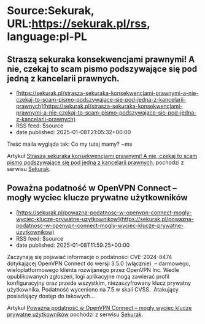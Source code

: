 # Source:Sekurak, URL:https://sekurak.pl/rss, language:pl-PL

## Straszą sekuraka konsekwencjami prawnymi! A nie, czekaj to scam pismo podszywające się pod jedną z kancelarii prawnych.
 - [https://sekurak.pl/strasza-sekuraka-konsekwencjami-prawnymi-a-nie-czekaj-to-scam-pismo-podszywajace-sie-pod-jedna-z-kancelarii-prawnych](https://sekurak.pl/strasza-sekuraka-konsekwencjami-prawnymi-a-nie-czekaj-to-scam-pismo-podszywajace-sie-pod-jedna-z-kancelarii-prawnych)
 - RSS feed: $source
 - date published: 2025-01-08T21:05:32+00:00

<p>Treść maila wygląda tak: Co my tutaj mamy? ~ms</p>
<p>Artykuł <a rel="nofollow" href="https://sekurak.pl/strasza-sekuraka-konsekwencjami-prawnymi-a-nie-czekaj-to-scam-pismo-podszywajace-sie-pod-jedna-z-kancelarii-prawnych/">Straszą sekuraka konsekwencjami prawnymi! A nie, czekaj to scam pismo podszywające się pod jedną z kancelarii prawnych.</a> pochodzi z serwisu <a rel="nofollow" href="https://sekurak.pl">Sekurak</a>.</p>

## Poważna podatność w OpenVPN Connect – mogły wyciec klucze prywatne użytkowników
 - [https://sekurak.pl/powazna-podatnosc-w-openvpn-connect-mogly-wyciec-klucze-prywatne-uzytkownikow](https://sekurak.pl/powazna-podatnosc-w-openvpn-connect-mogly-wyciec-klucze-prywatne-uzytkownikow)
 - RSS feed: $source
 - date published: 2025-01-08T11:59:25+00:00

<p>Zaczynają się pojawiać informacje o podatności CVE-2024-8474 dotykającej OpenVPN Connect do wersji 3.5.0 (włącznie)&#160; &#8211; darmowego, wieloplatformowego klienta rozwijanego przez OpenVPN Inc. Wedle opublikowanych zgłoszeń, logi aplikacyjne mogą zawierać profil konfiguracyjny oraz przede wszystkim, niezaszyfrowany klucz prywatny użytkownika. Podatność wyceniono na 7.5 w skali CVSS.&#160; Atakujący posiadający dostęp do takowych...</p>
<p>Artykuł <a rel="nofollow" href="https://sekurak.pl/powazna-podatnosc-w-openvpn-connect-mogly-wyciec-klucze-prywatne-uzytkownikow/">Poważna podatność w OpenVPN Connect &#8211; mogły wyciec klucze prywatne użytkowników</a> pochodzi z serwisu <a rel="nofollow" href="https://sekurak.pl">Sekurak</a>.</p>

